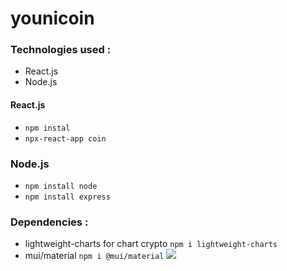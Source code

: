 # younicoin

### Technologies used :

- React.js
- Node.js

#### React.js 
- `npm instal `
- `npx-react-app coin`
### Node.js
- `npm install node`
- `npm install express`

### Dependencies :

- lightweight-charts for chart crypto   `npm i lightweight-charts`
- mui/material   `npm i @mui/material`
![](./coin/src/asset/chart.gif)
